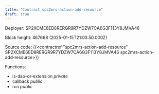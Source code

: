```yaml
---
title: "Contract spc2mrs-action-add-resource"
draft: true
---
```

Deployer: SP2XCME6ED8RERGR9R7YDZW7CA6G3F113Y8JMVA46


 



Block height: 467668 (2025-01-15T21:03:50.000Z)

Source code: {{<contractref "spc2mrs-action-add-resource" SP2XCME6ED8RERGR9R7YDZW7CA6G3F113Y8JMVA46 spc2mrs-action-add-resource>}}

Functions:

* is-dao-or-extension _private_
* callback _public_
* run _public_
